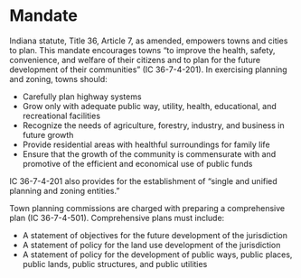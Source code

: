 # Mandate

Indiana statute, Title 36, Article 7, as amended, empowers towns and cities to plan.  This mandate encourages towns “to improve the health, safety, convenience, and welfare of their citizens and to plan for the future development of their communities” (IC 36-7-4-201).  In exercising planning and zoning, towns should:
- Carefully plan highway systems
- Grow only with adequate public way, utility, health, educational, and recreational facilities
- Recognize the needs of agriculture, forestry, industry, and business in future growth
- Provide residential areas with healthful surroundings for family life
- Ensure that the growth of the community is commensurate with and promotive of the efficient and economical use of public funds

IC 36-7-4-201 also provides for the establishment of “single and unified planning and zoning entities.” 

Town planning commissions are charged with preparing a comprehensive plan (IC 36-7-4-501).  Comprehensive plans must include: 

- A statement of objectives for the future development of the jurisdiction
- A statement of policy for the land use development of the jurisdiction
- A statement of policy for the development of public ways, public places, public lands, public structures, and public utilities
